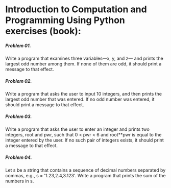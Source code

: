 # Introduction to Computation and Programming Using Python exercises (book):

##### Problem 01.
Write a program that examines three variables—x, y, and z—
and prints the largest odd number among them. If none of them are odd, it
should print a message to that effect.

##### Problem 02.
Write a program that asks the user to input 10 integers, and
then prints the largest odd number that was entered. If no odd number was
entered, it should print a message to that effect.

##### Problem 03.
Write a program that asks the user to enter an integer and
prints two integers, root and pwr, such that 0 < pwr < 6 and root**pwr is equal
to the integer entered by the user. If no such pair of integers exists, it should
print a message to that effect.

##### Problem 04.
Let s be a string that contains a sequence of decimal numbers
separated by commas, e.g., s = '1.23,2.4,3.123'. Write a program that prints
the sum of the numbers in s.    